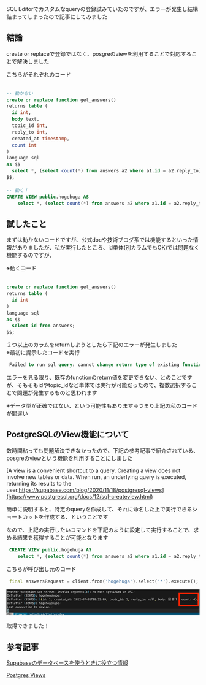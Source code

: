 
SQL Editorでカスタムなqueryの登録試みていたのですが、エラーが発生し結構詰まってしまったので記事にしてみました

## 結論

create or replaceで登録ではなく、posgreのviewを利用することで対応することで解決しました

こちらがそれぞれのコード

```sql
 
-- 動かない
create or replace function get_answers() 
returns table (
  id int,
  body text,
  topic_id int,
  reply_to int,
  created_at timestamp,
  count int
)
language sql
as $$
  select *, (select count(*) from answers a2 where a1.id = a2.reply_to) from answers a1;
$$;

-- 動く！
CREATE VIEW public.hogehuga AS
    select *, (select count(*) from answers a2 where a1.id = a2.reply_to) from answers a1;

```

## 試したこと

まずは動かないコードですが、公式docや技術ブログ系では機能するといった情報がありましたが、私が実行したところ、id単体(別カラムでもOK)では問題なく機能するのですが、

※動くコード

```sql
 
create or replace function get_answers() 
returns table (
  id int
)
language sql
as $$
  select id from answers;
$$;
```

２つ以上のカラムをreturnしようとしたら下記のエラーが発生しました<br>※最初に提示したコードを実行

```sql
 Failed to run sql query: cannot change return type of existing function
```

エラーを見る限り、既存のfunctionのreturn値を変更できない、とのことですが、そもそもidやtopic_idなど単体では実行が可能だったので、複数選択することで問題が発生するものと思われます

※データ型が正確ではない、という可能性もあります→つまり上記の私のコードが間違い

## PostgreSQLのView機能について

数時間粘っても問題解決できなかったので、下記の参考記事で紹介されている、posgreのviewという機能を利用することにしました

[A view is a convenient shortcut to a query. Creating a view does not involve new tables or data. When run, an underlying query is executed, returning its results to the user.https://supabase.com/blog/2020/11/18/postgresql-views](https://www.postgresql.org/docs/12/sql-createview.html)

簡単に説明すると、特定のqueryを作成して、それに命名した上で実行できるショートカットを作成する、ということです

なので、上記の実行したいコマンドを下記のように設定して実行することで、求める結果を獲得することが可能となります

```sql
 CREATE VIEW public.hogehuga AS
    select *, (select count(*) from answers a2 where a1.id = a2.reply_to) from answers a1;
```

こちらが呼び出し元のコード

```dart
 final answersRequest = client.from('hogehuga').select('*').execute();
```

![GitHubでリビジョン管理](./Screen-Shot-2022-08-02-at-14.31.27.png)

取得できました！

## 参考記事

[Supabaseのデータベースを使うときに役立つ情報](https://qiita.com/kabochapo/items/26b1bb753116a6904664)

[Postgres Views](https://supabase.com/blog/2020/11/18/postgresql-views)
